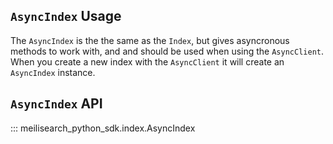 ## `AsyncIndex` Usage

The `AsyncIndex` is the the same as the `Index`, but gives asyncronous methods to work with, and
and should be used when using the `AsyncClient`. When you create a new index with the `AsyncClient`
it will create an `AsyncIndex` instance.

## `AsyncIndex` API

::: meilisearch_python_sdk.index.AsyncIndex
